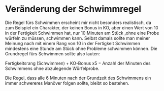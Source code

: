 # Veränderung der Schwimmregel

Die Regel fürs Schwimmen erscheint mir nicht besonders realistisch, da zum Beispiel ein Charakter, der keinen Bonus in KO, aber einen Wert von 10 in der Fertigkeit Schwimmen hat, nur 10 Minuten am Stück ,ohne eine Probe würfeln zu müssen, schwimmen kann. Selbst damals sollte man meiner Meinung nach mit einem Rang von 10 in der Fertigkeit Schwimmen mindestens eine Stunde am Stück ohne Probleme schwimmen können. Die Grundregel fürs Schwimmen sollte also lauten:

Fertigkeitsrang (Schwimmen) + KO-Bonus x5 = Anzahl der Minuten des Schwimmens ohne abzulegende Würfelprobe.

Die Regel, dass alle 6 Minuten nach der Grundzeit des Schwimmens ein immer schwereres Manöver folgen sollte, bleibt so bestehen.

